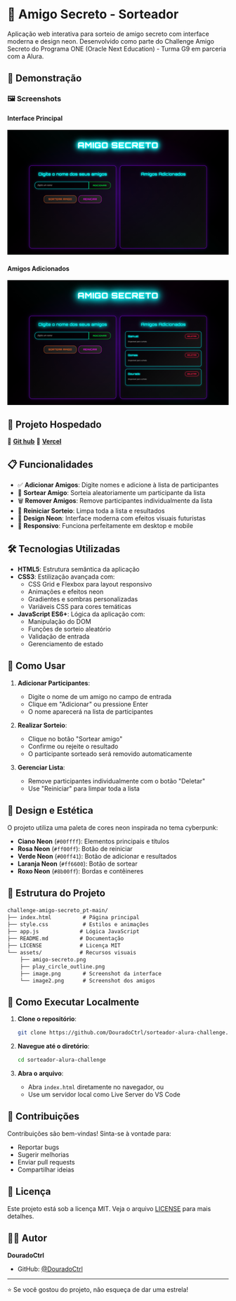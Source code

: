 # 🎁 Amigo Secreto - Sorteador

Aplicação web interativa para sorteio de amigo secreto com interface moderna e design neon. Desenvolvido como parte do Challenge Amigo Secreto do Programa ONE (Oracle Next Education) - Turma G9 em parceria com a Alura.

## 🌟 Demonstração

### 🖼️ Screenshots

#### Interface Principal
![Interface Principal](assets/image.png)

#### Amigos Adicionados
![Amigos Adicionados](assets/image2.png)

## 🚀 Projeto Hospedado

🔗 **[Git hub](https://douradoctrl.github.io/sorteador-alura-challenge/)**
🔗 **[Vercel](https://sorteador-alura-challenge.vercel.app/)**


## 📋 Funcionalidades

- ✅ **Adicionar Amigos**: Digite nomes e adicione à lista de participantes
- 🎲 **Sortear Amigo**: Sorteia aleatoriamente um participante da lista
- 🗑️ **Remover Amigos**: Remove participantes individualmente da lista
- 🔄 **Reiniciar Sorteio**: Limpa toda a lista e resultados
- 🎨 **Design Neon**: Interface moderna com efeitos visuais futuristas
- 📱 **Responsivo**: Funciona perfeitamente em desktop e mobile

## 🛠️ Tecnologias Utilizadas

- **HTML5**: Estrutura semântica da aplicação
- **CSS3**: Estilização avançada com:
  - CSS Grid e Flexbox para layout responsivo
  - Animações e efeitos neon
  - Gradientes e sombras personalizadas
  - Variáveis CSS para cores temáticas
- **JavaScript ES6+**: Lógica da aplicação com:
  - Manipulação do DOM
  - Funções de sorteio aleatório
  - Validação de entrada
  - Gerenciamento de estado

## 🎯 Como Usar

1. **Adicionar Participantes**:
   - Digite o nome de um amigo no campo de entrada
   - Clique em "Adicionar" ou pressione Enter
   - O nome aparecerá na lista de participantes

2. **Realizar Sorteio**:
   - Clique no botão "Sortear amigo"
   - Confirme ou rejeite o resultado
   - O participante sorteado será removido automaticamente

3. **Gerenciar Lista**:
   - Remove participantes individualmente com o botão "Deletar"
   - Use "Reiniciar" para limpar toda a lista

## 🎨 Design e Estética

O projeto utiliza uma paleta de cores neon inspirada no tema cyberpunk:

- **Ciano Neon** (`#00ffff`): Elementos principais e títulos
- **Rosa Neon** (`#ff00ff`): Botão de reiniciar
- **Verde Neon** (`#00ff41`): Botão de adicionar e resultados
- **Laranja Neon** (`#ff6600`): Botão de sortear
- **Roxo Neon** (`#8b00ff`): Bordas e contêineres

## 📁 Estrutura do Projeto

```
challenge-amigo-secreto_pt-main/
├── index.html          # Página principal
├── style.css           # Estilos e animações
├── app.js             # Lógica JavaScript
├── README.md          # Documentação
├── LICENSE            # Licença MIT
└── assets/            # Recursos visuais
    ├── amigo-secreto.png
    ├── play_circle_outline.png
    ├── image.png       # Screenshot da interface
    └── image2.png      # Screenshot dos amigos
```

## 🚀 Como Executar Localmente

1. **Clone o repositório**:
   ```bash
   git clone https://github.com/DouradoCtrl/sorteador-alura-challenge.git
   ```

2. **Navegue até o diretório**:
   ```bash
   cd sorteador-alura-challenge
   ```

3. **Abra o arquivo**:
   - Abra `index.html` diretamente no navegador, ou
   - Use um servidor local como Live Server do VS Code

## 🤝 Contribuições

Contribuições são bem-vindas! Sinta-se à vontade para:

- Reportar bugs
- Sugerir melhorias
- Enviar pull requests
- Compartilhar ideias

## 📝 Licença

Este projeto está sob a licença MIT. Veja o arquivo [LICENSE](LICENSE) para mais detalhes.

## 👨‍💻 Autor

**DouradoCtrl**
- GitHub: [@DouradoCtrl](https://github.com/DouradoCtrl)

---

⭐ Se você gostou do projeto, não esqueça de dar uma estrela!
